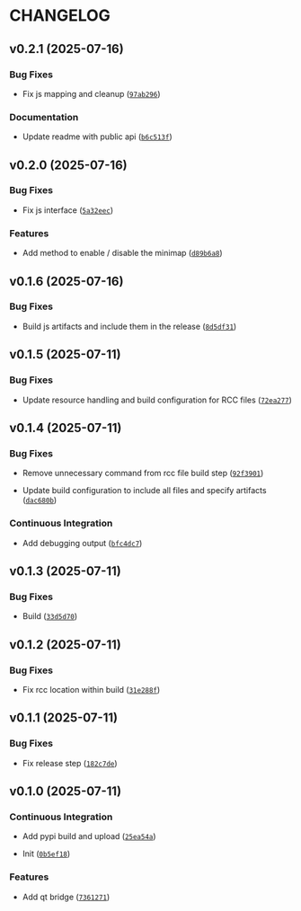 # CHANGELOG


## v0.2.1 (2025-07-16)

### Bug Fixes

- Fix js mapping and cleanup
  ([`97ab296`](https://github.com/bec-project/qtmonaco/commit/97ab296db83b3cde8dc093360272d1f384fd84a2))

### Documentation

- Update readme with public api
  ([`b6c513f`](https://github.com/bec-project/qtmonaco/commit/b6c513f42bedb8ad006df0aa161c34d838831666))


## v0.2.0 (2025-07-16)

### Bug Fixes

- Fix js interface
  ([`5a32eec`](https://github.com/bec-project/qtmonaco/commit/5a32eec78440ff9b9abb73a2ae53aa5f47494f09))

### Features

- Add method to enable / disable the minimap
  ([`d89b6a8`](https://github.com/bec-project/qtmonaco/commit/d89b6a84c8ba6e68e99dca65b5567d289e00848b))


## v0.1.6 (2025-07-16)

### Bug Fixes

- Build js artifacts and include them in the release
  ([`8d5df31`](https://github.com/bec-project/qtmonaco/commit/8d5df31bbf1907a300a259c7d99869ba78032254))


## v0.1.5 (2025-07-11)

### Bug Fixes

- Update resource handling and build configuration for RCC files
  ([`72ea277`](https://github.com/bec-project/qtmonaco/commit/72ea277051f6d0920876fd826ffd65067a94b516))


## v0.1.4 (2025-07-11)

### Bug Fixes

- Remove unnecessary command from rcc file build step
  ([`92f3901`](https://github.com/bec-project/qtmonaco/commit/92f390178a75dcc45433af0d64fe6e69c9c6e4b7))

- Update build configuration to include all files and specify artifacts
  ([`dac680b`](https://github.com/bec-project/qtmonaco/commit/dac680bbb565fe25623ddc53c766d7468567e180))

### Continuous Integration

- Add debugging output
  ([`bfc4dc7`](https://github.com/bec-project/qtmonaco/commit/bfc4dc75854d4a9c021af590759cb4722314d601))


## v0.1.3 (2025-07-11)

### Bug Fixes

- Build
  ([`33d5d70`](https://github.com/bec-project/qtmonaco/commit/33d5d70b0952e24cb693532f112aa42b4e4ef9fa))


## v0.1.2 (2025-07-11)

### Bug Fixes

- Fix rcc location within build
  ([`31e288f`](https://github.com/bec-project/qtmonaco/commit/31e288f4d2b2c4d7f5872616183a2db5d07a68c2))


## v0.1.1 (2025-07-11)

### Bug Fixes

- Fix release step
  ([`182c7de`](https://github.com/bec-project/qtmonaco/commit/182c7dec74c46437e1a56d03c53b9992b135ad90))


## v0.1.0 (2025-07-11)

### Continuous Integration

- Add pypi build and upload
  ([`25ea54a`](https://github.com/bec-project/qtmonaco/commit/25ea54a80e6fd54a215cb3679ca80e8e49c8e97b))

- Init
  ([`0b5ef18`](https://github.com/bec-project/qtmonaco/commit/0b5ef1858bc95ec93e6c8abb993b1e01f8772cac))

### Features

- Add qt bridge
  ([`7361271`](https://github.com/bec-project/qtmonaco/commit/73612710b57424234900863606fe3aa74ad6754f))
